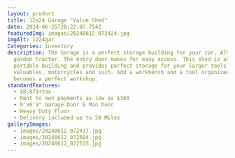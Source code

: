 ```yaml
---
layout: product
title: 12x24 Garage "Value Shed"
date: 2024-06-25T20:22:07.754Z
featuredImg: images/20240612_072424.jpg
imgAlt: 1224gar
Categories: inventory
description: The Garage is a perfect storage building for your car, ATV or
  garden tractor. The entry door makes for easy access. This shed is also a
  portable building and provides perfect storage for your larger tools,
  valuables, motorcycles and such. Add a workbench and a tool organizer and it
  becomes a perfect workshop.
standardFeatures:
  - $8,871+tax
  - Rent to own payments as low as $360
  - 9'x6'9" Garage Door & Man Door
  - Heavy Duty Floor
  - Delivery included up to 50 Miles
galleryImages:
  - images/20240612_072437.jpg
  - images/20240612_072504.jpg
  - images/20240612_072515.jpg
---
```

